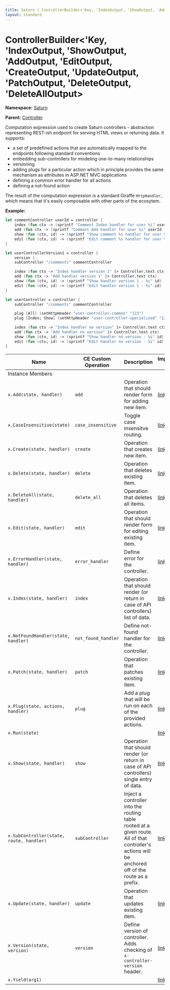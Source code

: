 ```yaml
---
title: Saturn | ControllerBuilder<'Key, 'IndexOutput, 'ShowOutput, 'AddOutput, 'EditOutput, 'CreateOutput, 'UpdateOutput, 'PatchOutput, 'DeleteOutput, 'DeleteAllOutput>
layout: standard
---
```


# ControllerBuilder<'Key, 'IndexOutput, 'ShowOutput, 'AddOutput, 'EditOutput, 'CreateOutput, 'UpdateOutput, 'PatchOutput, 'DeleteOutput, 'DeleteAllOutput>

**Namespace:** [Saturn](./saturn.html)

**Parent:** [Controller](./saturn-controller.html)

Computation expression used to create Saturn controllers - abstraction representing REST-ish endpoint for serving HTML views or returning data. It supports:

* a set of predefined actions that are automatically mapped to the endpoints following standard conventions
* embedding sub-controllers for modeling one-to-many relationships
* versioning
* adding plugs for a particular action which in principle provides the same mechanism as attributes in ASP.NET MVC applications
* defining a common error handler for all actions
* defining a not-found action

The result of the computation expression is a standard Giraffe `HttpHandler`, which means that it's easily composable with other parts of the ecosytem.

**Example:**

```fsharp
let commentController userId = controller {
    index (fun ctx -> (sprintf "Comment Index handler for user %i" userId ) |> Controller.text ctx)
    add (fun ctx -> (sprintf "Comment Add handler for user %i" userId ) |> Controller.text ctx)
    show (fun (ctx, id) -> (sprintf "Show comment %s handler for user %i" id userId ) |> Controller.text ctx)
    edit (fun (ctx, id) -> (sprintf "Edit comment %s handler for user %i" id userId )  |> Controller.text ctx)
}

let userControllerVersion1 = controller {
    version 1
    subController "/comments" commentController

    index (fun ctx -> "Index handler version 1" |> Controller.text ctx)
    add (fun ctx -> "Add handler version 1" |> Controller.text ctx)
    show (fun (ctx, id) -> (sprintf "Show handler version 1 - %i" id) |> Controller.text ctx)
    edit (fun (ctx, id) -> (sprintf "Edit handler version 1 - %i" id) |> Controller.text ctx)
}

let userController = controller {
    subController "/comments" commentController

    plug [All] (setHttpHeader "user-controller-common" "123")
    plug [Index; Show] (setHttpHeader "user-controller-specialized" "123")

    index (fun ctx -> "Index handler no version" |> Controller.text ctx)
    add (fun ctx -> "Add handler no version" |> Controller.text ctx)
    show (fun (ctx, id) -> (sprintf "Show handler no version - %i" id) |> Controller.text ctx)
    edit (fun (ctx, id) -> (sprintf "Edit handler no version - %i" id) |> Controller.text ctx)
}
```

| Name                                     | CE Custom Operation | Description                                                                                                                                         | Implementation Link                                                                             |
|------------------------------------------|---------------------|-----------------------------------------------------------------------------------------------------------------------------------------------------|-------------------------------------------------------------------------------------------------|
| Instance Members                         |                     |                                                                                                                                                     |                                                                                                 |
| `x.Add(state, handler)`                  | `add`               | Operation that should render form for adding new item.                                                                                              | [link](https://github.com/SaturnFramework/Saturn/blob/main/src/Saturn/Controller.fs#L123)       |
| `x.CaseInsensitive(state)`               | `case_insensitive`  | Toggle case insensitve routing.                                                                                                                     | [link](https://github.com/SaturnFramework/Saturn/tree/master/src/Saturn/Controller.fs#L209-209) |
| `x.Create(state, handler)`               | `create`            | Operation that creates new item.                                                                                                                    | [link](https://github.com/SaturnFramework/Saturn/tree/master/src/Saturn/Controller.fs#L146-146) |
| `x.Delete(state, handler)`               | `delete`            | Operation that deletes existing item.                                                                                                               | [link](https://github.com/SaturnFramework/Saturn/tree/master/src/Saturn/Controller.fs#L170-170) |
| `x.DeleteAll(state, handler)`            | `delete_all`        | Operation that deletes all items.                                                                                                                   | [link](https://github.com/SaturnFramework/Saturn/tree/master/src/Saturn/Controller.fs#L178-178) |
| `x.Edit(state, handler)`                 | `edit`              | Operation that should render form for editing existing item.                                                                                        | [link](https://github.com/SaturnFramework/Saturn/tree/master/src/Saturn/Controller.fs#L138-138) |
| `x.ErrorHandler(state, handler)`         | `error_handler`     | Define error for the controller.                                                                                                                    | [link](https://github.com/SaturnFramework/Saturn/tree/master/src/Saturn/Controller.fs#L191-191) |
| `x.Index(state, handler)`                | `index`             | Operation that should render (or return in case of API controllers) list of data.                                                                   | [link](https://github.com/SaturnFramework/Saturn/tree/master/src/Saturn/Controller.fs#L114-114) |
| `x.NotFoundHandler(state, handler)`      | `not_found_handler` | Define not-found handler for the controller.                                                                                                        | [link](https://github.com/SaturnFramework/Saturn/tree/master/src/Saturn/Controller.fs#L186-186) |
| `x.Patch(state, handler)`                | `patch`             | Operation that patches existing item.                                                                                                               | [link](https://github.com/SaturnFramework/Saturn/tree/master/src/Saturn/Controller.fs#L162-162) |
| `x.Plug(state, actions, handler)`        | `plug`              | Add a plug that will be run on each of the provided actions.                                                                                        | [link](https://github.com/SaturnFramework/Saturn/tree/master/src/Saturn/Controller.fs#L219-219) |
| `x.Run(state)`                           |                     |                                                                                                                                                     | [link](https://github.com/SaturnFramework/Saturn/tree/master/src/Saturn/Controller.fs#L327-327) |
| `x.Show(state, handler)`                 | `show`              | Operation that should render (or return in case of API controllers) single entry of data.                                                           | [link](https://github.com/SaturnFramework/Saturn/tree/master/src/Saturn/Controller.fs#L122-122) |
| `x.SubController(state, route, handler)` | `subController`     | Inject a controller into the routing table rooted at a given route. All of that controller's actions will be anchored off of the route as a prefix. | [link](https://github.com/SaturnFramework/Saturn/tree/master/src/Saturn/Controller.fs#L214-214) |
| `x.Update(state, handler)`               | `update`            | Operation that updates existing item.                                                                                                               | [link](https://github.com/SaturnFramework/Saturn/tree/master/src/Saturn/Controller.fs#L154-154) |
| `x.Version(state, version)`              | `version`           | Define version of controller. Adds checking of `x-controller-version` header.                                                                       | [link](https://github.com/SaturnFramework/Saturn/tree/master/src/Saturn/Controller.fs#L204-204) |
| `x.Yield(arg1)`                          |                     |                                                                                                                                                     | [link](https://github.com/SaturnFramework/Saturn/tree/master/src/Saturn/Controller.fs#L109-109) |
